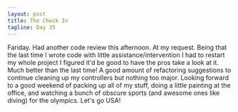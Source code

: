 ```yaml
---
layout: post
title: The Check In
tagline: Day 35
---
```


Fariday. Had another code review this afternoon. At my request. Being that the last time I wrote code with little assistance/intervention I had to restart my whole project I figured it'd be good to have the pros take a look at it. Much better than the last time! A good amount of refactoring suggestions to continue cleaning up my controllers but nothing too major. Looking forward to a good weekend of packing up all of my stuff, doing a little painting at the office, and watching a bunch of obscure sports (and awesome ones like diving) for the olympics. Let's go USA!